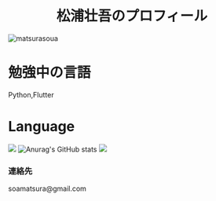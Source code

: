<h1 align="center">松浦壮吾のプロフィール</h1>
<p align="left"> <img src="https://komarev.com/ghpvc/?username=matsurasoua&label=Profile%20views&color=0e75b6&style=flat" alt="matsurasoua" /> </p>

# 勉強中の言語 
Python,Flutter
# Language
<img src='https://github-readme-stats.vercel.app/api/top-langs/?username=matsurasoua&layout=compact'></img>
![Anurag's GitHub stats](https://github-readme-stats.vercel.app/api?username=matsurasoua&show_icons=true&theme=default)
![](https://github-profile-summary-cards.vercel.app/api/cards/profile-details?username=matsurasoua&theme=transparent)

<h3>連絡先</h3>
soamatsura@gmail.com
